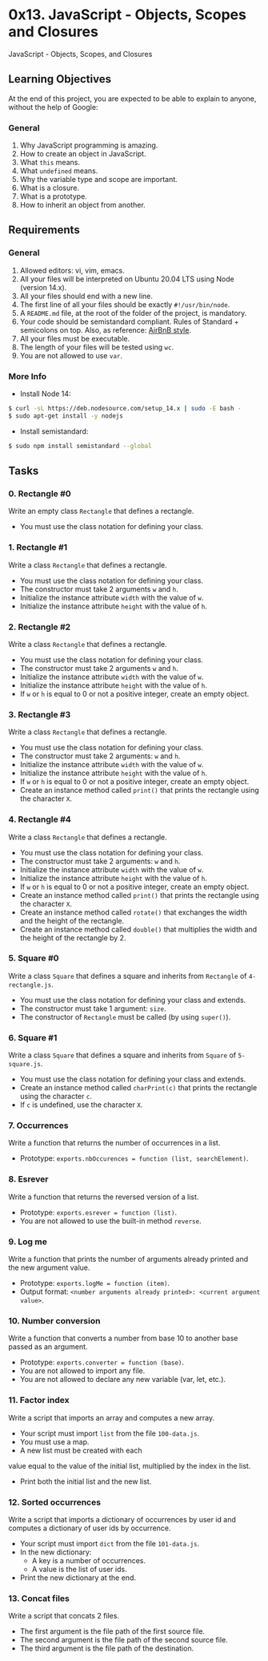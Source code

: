 # 0x13. JavaScript - Objects, Scopes and Closures

JavaScript - Objects, Scopes, and Closures

## Learning Objectives

At the end of this project, you are expected to be able to explain to anyone, without the help of Google:

### General

1. Why JavaScript programming is amazing.
2. How to create an object in JavaScript.
3. What `this` means.
4. What `undefined` means.
5. Why the variable type and scope are important.
6. What is a closure.
7. What is a prototype.
8. How to inherit an object from another.

## Requirements

### General

1. Allowed editors: vi, vim, emacs.
2. All your files will be interpreted on Ubuntu 20.04 LTS using Node (version 14.x).
3. All your files should end with a new line.
4. The first line of all your files should be exactly `#!/usr/bin/node`.
5. A `README.md` file, at the root of the folder of the project, is mandatory.
6. Your code should be semistandard compliant. Rules of Standard + semicolons on top. Also, as reference: [AirBnB style](https://github.com/airbnb/javascript).
7. All your files must be executable.
8. The length of your files will be tested using `wc`.
9. You are not allowed to use `var`.

### More Info

- Install Node 14:

```bash
$ curl -sL https://deb.nodesource.com/setup_14.x | sudo -E bash -
$ sudo apt-get install -y nodejs
```

- Install semistandard:

```bash
$ sudo npm install semistandard --global
```

## Tasks

### 0. Rectangle #0

Write an empty class `Rectangle` that defines a rectangle.

- You must use the class notation for defining your class.

### 1. Rectangle #1

Write a class `Rectangle` that defines a rectangle.

- You must use the class notation for defining your class.
- The constructor must take 2 arguments `w` and `h`.
- Initialize the instance attribute `width` with the value of `w`.
- Initialize the instance attribute `height` with the value of `h`.

### 2. Rectangle #2

Write a class `Rectangle` that defines a rectangle.

- You must use the class notation for defining your class.
- The constructor must take 2 arguments `w` and `h`.
- Initialize the instance attribute `width` with the value of `w`.
- Initialize the instance attribute `height` with the value of `h`.
- If `w` or `h` is equal to 0 or not a positive integer, create an empty object.

### 3. Rectangle #3

Write a class `Rectangle` that defines a rectangle.

- You must use the class notation for defining your class.
- The constructor must take 2 arguments: `w` and `h`.
- Initialize the instance attribute `width` with the value of `w`.
- Initialize the instance attribute `height` with the value of `h`.
- If `w` or `h` is equal to 0 or not a positive integer, create an empty object.
- Create an instance method called `print()` that prints the rectangle using the character `X`.

### 4. Rectangle #4

Write a class `Rectangle` that defines a rectangle.

- You must use the class notation for defining your class.
- The constructor must take 2 arguments: `w` and `h`.
- Initialize the instance attribute `width` with the value of `w`.
- Initialize the instance attribute `height` with the value of `h`.
- If `w` or `h` is equal to 0 or not a positive integer, create an empty object.
- Create an instance method called `print()` that prints the rectangle using the character `X`.
- Create an instance method called `rotate()` that exchanges the width and the height of the rectangle.
- Create an instance method called `double()` that multiplies the width and the height of the rectangle by 2.

### 5. Square #0

Write a class `Square` that defines a square and inherits from `Rectangle` of `4-rectangle.js`.

- You must use the class notation for defining your class and extends.
- The constructor must take 1 argument: `size`.
- The constructor of `Rectangle` must be called (by using `super()`).

### 6. Square #1

Write a class `Square` that defines a square and inherits from `Square` of `5-square.js`.

- You must use the class notation for defining your class and extends.
- Create an instance method called `charPrint(c)` that prints the rectangle using the character `c`.
- If `c` is undefined, use the character `X`.

### 7. Occurrences

Write a function that returns the number of occurrences in a list.

- Prototype: `exports.nbOccurences = function (list, searchElement)`.

### 8. Esrever

Write a function that returns the reversed version of a list.

- Prototype: `exports.esrever = function (list)`.
- You are not allowed to use the built-in method `reverse`.

### 9. Log me

Write a function that prints the number of arguments already printed and the new argument value.

- Prototype: `exports.logMe = function (item)`.
- Output format: `<number arguments already printed>: <current argument value>`.

### 10. Number conversion

Write a function that converts a number from base 10 to another base passed as an argument.

- Prototype: `exports.converter = function (base)`.
- You are not allowed to import any file.
- You are not allowed to declare any new variable (var, let, etc.).

### 11. Factor index

Write a script that imports an array and computes a new array.

- Your script must import `list` from the file `100-data.js`.
- You must use a map.
- A new list must be created with each

 value equal to the value of the initial list, multiplied by the index in the list.
- Print both the initial list and the new list.

### 12. Sorted occurrences

Write a script that imports a dictionary of occurrences by user id and computes a dictionary of user ids by occurrence.

- Your script must import `dict` from the file `101-data.js`.
- In the new dictionary:
  - A key is a number of occurrences.
  - A value is the list of user ids.
- Print the new dictionary at the end.

### 13. Concat files

Write a script that concats 2 files.

- The first argument is the file path of the first source file.
- The second argument is the file path of the second source file.
- The third argument is the file path of the destination.
